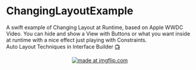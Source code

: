 # ChangingLayoutExample
A swift example of Changing Layout at Runtime, based on Apple WWDC Video. You can hide and show a View with Buttons or what you want inside at runtime with a nice effect just playing with Constraints.\
Auto Layout Techniques in Interface Builder [:tv:](https://developer.apple.com/videos/play/wwdc2017/412)
<p align="center">
<a href="https://imgflip.com/gif/29iinx"><img src="https://i.imgflip.com/29iinx.gif" title="made at imgflip.com"/></a>
</p>
